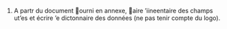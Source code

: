 1) A partr du document ourni en annexe, aire ’iineentaire des champs ut’es et
écrire ’e dictonnaire des données (ne pas tenir compte du logo).
